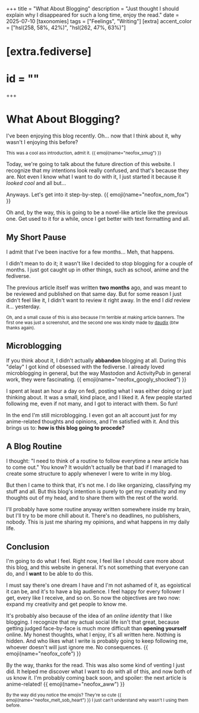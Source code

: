 +++
title = "What About Blogging"
description = "Just thought I should explain why I disappeared for such a long time, enjoy the read."
date = 2025-07-10
[taxonomies]
tags = ["Feelings", "Writing"]
[extra]
accent_color = ["hsl(258, 58%, 42%)", "hsl(262, 47%, 63%)"]
# [extra.fediverse]
# id = ""
+++

# What About Blogging?

I've been enjoying this blog recently. Oh... now that I think about it, why wasn't I enjoying this before?

<small>This was a cool ass introduction, admit it. {{ emoji(name="neofox_smug") }}</small>

Today, we're going to talk about the future direction of this website. I recognize that my intentions look really confused, and that's because they are. Not even I know what I want to do with it, I just started it because it *looked cool* and all but...

Anyways. Let's get into it step-by-step. {{ emoji(name="neofox_nom_fox") }}

Oh and, by the way, this is going to be a novel-like article like the previous one. Get used to it for a while, once I get better with text formatting and all.

## My Short Pause

I admit that I've been inactive for a few months... Meh, that happens.

I didn't mean to do it; it wasn't like I decided to stop blogging for a couple of months. I just got caught up in other things, such as school, anime and the fediverse.

The previous article itself was written **two months** ago, and was meant to be reviewed and published on that same day. But for some reason I just didn't feel like it, I didn't want to review it right away. In the end I *did* review it... yesterday.

<small>Oh, and a small cause of this is also because I'm terrible at making article banners. The first one was just a screenshot, and the second one was kindly made by [daudix](https://daudix.one) (btw thanks again).</small>

## Microblogging

If you think about it, I didn't actually **abbandon** blogging at all. During this "delay" I got kind of obsessed with the fediverse. I already loved microblogging in general, but the way Mastodon and ActivityPub in general work, they were fascinating. {{ emoji(name="neofox_googly_shocked") }}

I spent at least an hour a day on fedi, posting what I was either doing or just thinking about. It was a small, kind place, and I liked it. A few people started following me, even if not many, and I got to interact with them. So fun!

In the end I'm still microblogging. I even got an alt account just for my anime-related thoughts and opinions, and I'm satisfied with it. And this brings us to: **how is this blog going to procede?**

## A Blog Routine

I thought: "I need to think of a routine to follow everytime a new article has to come out." You know? It wouldn't actually be that bad if I managed to create some structure to apply whenever I were to write in my blog.

But then I came to think that, it's not me. I do like organizing, classifying my stuff and all. But this blog's intention is purely to get my creativity and my thoughts out of my head, and to share them with the rest of the world.

I'll probably have some routine anyway written somewhere inside my brain, but I'll try to be more chill about it. There's no deadlines, no publishers, nobody. This is just me sharing my opinions, and what happens in my daily life. 

## Conclusion

I'm going to do what I feel. Right now, I feel like I should care more about this blog, and this website in general. It's not something that everyone can do, and I **want** to be able to do this.

I must say there's one dream I have and I'm not ashamed of it, as egoistical it can be, and it's to have a big audience. I feel happy for every follower I get, every like I receive, and so on. So now the objectives are two now: expand my creativity and get people to know me.

It's probably also because of the idea of an *online identity* that I like blogging. I recognize that my actual social life isn't that great, because getting judged face-by-face is much more difficult than **opening yourself** online. My honest thoughts, what I enjoy, it's all written here. Nothing is hidden. And who likes what I write is probably going to keep following me, whoever doesn't will just ignore me. No consequences. {{ emoji(name="neofox_cofe") }}

By the way, thanks for the read. This was also some kind of venting I just did. It helped me discover what I want to do with all of this, and now both of us know it. I'm probably coming back soon, and spoiler: the next article is anime-related! {{ emoji(name="neofox_aww") }}

<small>By the way did you notice the emojis? They're so cute {{ emoji(name="neofox_melt_sob_heart") }} I just can't understand why wasn't I using them before.</small>
